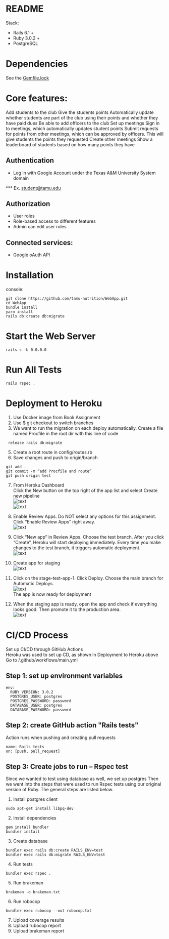 # README


Stack:

* Rails 6.1 +
* Ruby 3.0.2 +
* PostgreSQL

# Dependencies 
 See the [Gemfile.lock](./Gemfile.lock)

# Core features:

Add students to the club
Give the students points
Automatically update whether students are part of the club using their points and whether they have paid dues
Be able to add officers to the club
Set up meetings
Sign in to meetings, which automatically updates student points
Submit requests for points from other meetings, which can be approved by officers.  This will give students the points they requested
Create other meetings
Show a leaderboard of students based on how many points they have


## Authentication

* Log in with Google Account under the Texas A&M University System domain

*** Ex. student@tamu.edu

## Authorization

* User roles
* Role-based access to different features
* Admin can edit user roles

## Connected services:

* Google oAuth API

# Installation

console:
```
git clone https://github.com/tamu-nutrition/WebApp.git
cd WebApp
bundle install
yarn install
rails db:create db:migrate
```
# Start the Web Server
```
rails s -b 0.0.0.0
```
# Run All Tests
```
rails rspec .

```
# Deployment to Heroku
1. Use Docker image from Book Assignment
2. Use $ git checkout <branch> to switch branches
3. We want to run the migration on each deploy automatically.
Create a file named Procfile in the root dir with this line of code
```
 release rails db:migrate
```
5. Create a root route in config/routes.rb
6. Save changes and push to origin/branch 
```
git add . 
git commit -m “add Procfile and route”
git push origin test
```
7. From Heroku Dashboard  
 Click the New button on the top right of the app list and select Create new pipeline  
 ![text](picture/1.PNG?raw=true)    
 ![text](picture/2.PNG?raw=true)  
 
8. Enable Review Apps. Do NOT select any options for this assignment. Click “Enable Review Apps” right away.  
![text](picture/3.PNG?raw=true)  
 
9.  Click “New app” in Review Apps. Choose the test branch. After you click “Create”, Heroku will start deploying immediately. Every time you make changes to the test branch, it triggers automatic deployment.  
![text](picture/4.PNG?raw=true)  
 
10. Create app for staging  
![text](picture/5.PNG?raw=true)  
 
11. Click on the stage-test-app-1. Click Deploy. Choose the main branch for Automatic Deploys.  
![text](picture/6.PNG?raw=true)  
The app is now ready for deployment  
 
12. When the staging app is ready, open the app and check if everything looks good. Then promote it to the production area.  
 ![text](picture/7.PNG?raw=true) 

 

# CI/CD Process
Set up CI/CD through GitHub Actions  
Heroku was used to set up CD, as shown in Deployment to Heroku above  
Go to /.github/workflows/main.yml

## Step 1: set up environment variables
```
env:
  RUBY_VERSION: 3.0.2
  POSTGRES_USER: postgres
  POSTGRES_PASSWORD: password
  DATABASE_USER: postgres
  DATABASE_PASSWORD: password
```
## Step 2: create GitHub action "Rails tests"
Action runs when pushing and creating pull requests
```
name: Rails tests
on: [push, pull_request]
```
## Step 3: Create jobs to run – Rspec test
Since we wanted to test using database as well, we set up postgres 
Then we went into the steps that were used to run Rspec tests using our original version of Ruby. The general steps are listed below. 

1.	Install postgres client
``` 
sudo apt-get install libpq-dev
```
2.	Install dependencies
```
gem install bundler
bundler install
``` 
3.	Create database
``` 
bundler exec rails db:create RAILS_ENV=test
bundler exec rails db:migrate RAILS_ENV=test
```
4.	Run tests
``` 
bundler exec rspec .
```
5.	Run brakeman
```
brakeman -o brakeman.txt
```
6.	Run robocop
``` 
bundler exec rubocop --out rubocop.txt
```
7.	Upload coverage results
8.	Upload rubocop report
9.	Upload brakeman report
